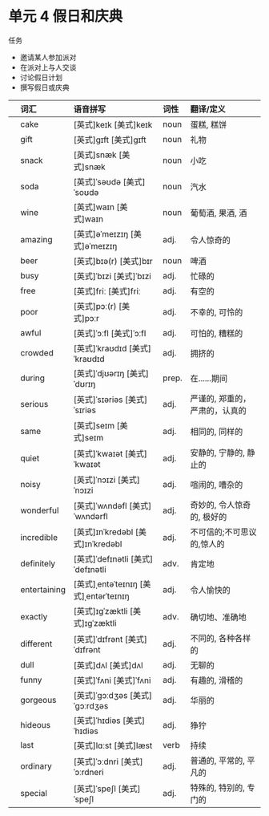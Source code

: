 # **单元** **4** 假日和庆典

任务

- 邀请某人参加派对
- 在派对上与人交谈
- 讨论假日计划
- 撰写假日或庆典

|      | 词汇         | 语音拼写                               | 词性  | 翻译/定义                      |
| :--- | :----------- | :------------------------------------- | :---- | :----------------------------- |
|      | cake         | [英式]keɪk [美式]keɪk                  | noun  | 蛋糕, 糕饼                     |
|      | gift         | [英式]ɡɪft [美式]ɡɪft                  | noun  | 礼物                           |
|      | snack        | [英式]snæk [美式]snæk                  | noun  | 小吃                           |
|      | soda         | [英式]ˈsəʊdə [美式]ˈsoʊdə              | noun  | 汽水                           |
|      | wine         | [英式]waɪn [美式]waɪn                  | noun  | 葡萄酒, 果酒, 酒               |
|      | amazing      | [英式]əˈmeɪzɪŋ [美式]əˈmeɪzɪŋ          | adj.  | 令人惊奇的                     |
|      | beer         | [英式]bɪə(r) [美式]bɪr                 | noun  | 啤酒                           |
|      | busy         | [英式]ˈbɪzi [美式]ˈbɪzi                | adj.  | 忙碌的                         |
|      | free         | [英式]friː [美式]friː                  | adj.  | 有空的                         |
|      | poor         | [英式]pɔː(r) [美式]pɔːr                | adj.  | 不幸的, 可怜的                 |
|      | awful        | [英式]ˈɔːfl [美式]ˈɔːfl                | adj.  | 可怕的, 糟糕的                 |
|      | crowded      | [英式]ˈkraʊdɪd [美式]ˈkraʊdɪd          | adj.  | 拥挤的                         |
|      | during       | [英式]ˈdjʊərɪŋ [美式]ˈdʊrɪŋ            | prep. | 在......期间                   |
|      | serious      | [英式]ˈsɪəriəs [美式]ˈsɪriəs           | adj.  | 严谨的, 郑重的，严肃的，认真的 |
|      | same         | [英式]seɪm [美式]seɪm                  | adj.  | 相同的, 同样的                 |
|      | quiet        | [英式]ˈkwaɪət [美式]ˈkwaɪət            | adj.  | 安静的, 宁静的, 静止的         |
|      | noisy        | [英式]ˈnɔɪzi [美式]ˈnɔɪzi              | adj.  | 喧闹的, 嘈杂的                 |
|      | wonderful    | [英式]ˈwʌndəfl [美式]ˈwʌndərfl         | adj.  | 奇妙的, 令人惊奇的, 极好的     |
|      | incredible   | [英式]ɪnˈkredəbl [美式]ɪnˈkredəbl      | adj.  | 不可信的;不可思议的,惊人的     |
|      | definitely   | [英式]ˈdefɪnətli [美式]ˈdefɪnətli      | adv.  | 肯定地                         |
|      | entertaining | [英式]ˌentəˈteɪnɪŋ [美式]ˌentərˈteɪnɪŋ | adj.  | 令人愉快的                     |
|      | exactly      | [英式]ɪɡˈzæktli [美式]ɪɡˈzæktli        | adv.  | 确切地、准确地                 |
|      | different    | [英式]ˈdɪfrənt [美式]ˈdɪfrənt          | adj.  | 不同的, 各种各样的             |
|      | dull         | [英式]dʌl [美式]dʌl                    | adj.  | 无聊的                         |
|      | funny        | [英式]ˈfʌni [美式]ˈfʌni                | adj.  | 有趣的, 滑稽的                 |
|      | gorgeous     | [英式]ˈɡɔːdʒəs [美式]ˈɡɔːrdʒəs         | adj.  | 华丽的                         |
|      | hideous      | [英式]ˈhɪdiəs [美式]ˈhɪdiəs            | adj.  | 狰狞                           |
|      | last         | [英式]lɑːst [美式]læst                 | verb  | 持续                           |
|      | ordinary     | [英式]ˈɔːdnri [美式]ˈɔːrdneri          | adj.  | 普通的, 平常的, 平凡的         |
|      | special      | [英式]ˈspeʃl [美式]ˈspeʃl              | adj.  | 特殊的, 特别的, 专门的         |
